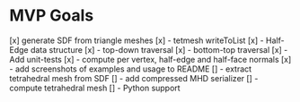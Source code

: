 # MVP Goals
[x] generate SDF from triangle meshes
[x] - tetmesh writeToList
[x] - Half-Edge data structure
[x] - top-down traversal
[x] - bottom-top traversal
[x] - Add unit-tests
[x] - compute per vertex, half-edge and half-face normals
[x] - add screenshots of examples and usage to README
[] - extract tetrahedral mesh from SDF
[] - add compressed MHD serializer
[] - compute tetrahedral mesh
[] - Python support


